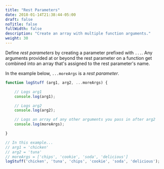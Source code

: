 ```yaml
---
title: "Rest Parameters"
date: 2018-01-14T21:38:44-05:00
draft: false
noTitle: false
fullWidth: false
description: "Create an array with multiple function arguments."
weight: 30
---
```


Define *rest parameters* by creating a parameter prefixed with `...`. Any arguments provided at or beyond the rest parameter on a function get combined into an array that's assigned to the rest parameter's name.

In the example below, `...moreArgs` is a _rest parameter_.

```javascript
function logStuff (arg1, arg2, ...moreArgs) {

	// Logs arg1
	console.log(arg1);

	// Logs arg2
	console.log(arg2);

	// Logs an array of any other arguments you pass in after arg2
	console.log(moreArgs);

}

// In this example...
// arg1 = 'chicken'
// arg2 = 'tuna'
// moreArgs = ['chips', 'cookie', 'soda', 'delicious']
logStuff('chicken', 'tuna', 'chips', 'cookie', 'soda', 'delicious');
```
